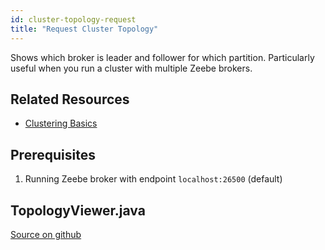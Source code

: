 ```yaml
---
id: cluster-topology-request
title: "Request Cluster Topology"
---
```


Shows which broker is leader and follower for which partition. Particularly useful when you run a cluster with multiple Zeebe brokers.

## Related Resources

- [Clustering Basics](/product-manuals/zeebe/technical-concepts/clustering.md)

## Prerequisites

1. Running Zeebe broker with endpoint `localhost:26500` (default)

## TopologyViewer.java

[Source on github](https://github.com/zeebe-io/zeebe/tree/develop/samples/src/main/java/io/zeebe/example/cluster/TopologyViewer.java)

<!--
```java
{{#include ../../../../samples/src/main/java/io/zeebe/example/cluster/TopologyViewer.java}}
```
-->
